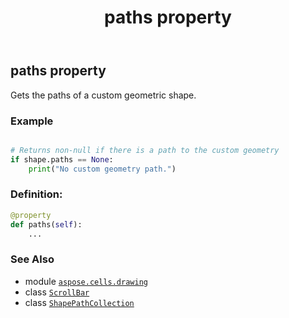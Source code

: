 ﻿---
title: paths property
second_title: Aspose.Cells for Python via .NET API References
description: 
type: docs
weight: 880
url: /aspose.cells.drawing/scrollbar/paths/
is_root: false
---

## paths property


Gets the paths of a custom geometric shape.

### Example 


```python

# Returns non-null if there is a path to the custom geometry
if shape.paths == None:
    print("No custom geometry path.")

```
### Definition:
```python
@property
def paths(self):
    ...
```

### See Also
* module [`aspose.cells.drawing`](../../)
* class [`ScrollBar`](/cells/python-net/aspose.cells.drawing/scrollbar)
* class [`ShapePathCollection`](/cells/python-net/aspose.cells.drawing/shapepathcollection)
